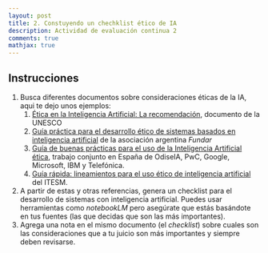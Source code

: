 ```yaml
---
layout: post
title: 2. Constuyendo un chechklist ético de IA
description: Actividad de evaluación continua 2
comments: true
mathjax: true
---
```


## Instrucciones

1. Busca diferentes documentos sobre consideraciones éticas de la IA, aqui te dejo unos ejemplos:
   1. [Ética en la Inteligencia Artificial: La recomendación](https://www.unesco.org/es/artificial-intelligence/recommendation-ethics), documento de la UNESCO
   2. [Guía práctica para el desarrollo ético de sistemas basados en inteligencia artificial](https://fund.ar/publicacion/guia-practica-para-el-desarrollo-etico/) de la asociación argentina *Fundar*
   3. [Guía de buenas prácticas para el uso de la Inteligencia Artificial ética](https://www.pwc.es/es/publicaciones/tecnologia/odiseia-pwc-guia-responsable-ia.html), trabajo conjunto en España de OdiseIA, PwC, Google, Microsoft, IBM y Telefónica.
   4. [Guía rápida: lineamientos para el uso ético de inteligencia artificial](https://tec.mx/sites/default/files/repositorio/integridad-academica/guia-rapida-alumnos-inteligencia-artificial.pdf?srsltid=AfmBOopmclO1FZ6VGwJQBhWA6DISGL1SVnrkBMP2HKdrTCpSmhr4Wsyy) del ITESM.
2. A partir de estas y otras referencias, genera un checklist para el desarrollo de sistemas con inteligencia artificial. Puedes usar herramientas como *notebookLM* pero asegúrate que estás basándote en tus fuentes (las que decidas que son las más importantes).
3. Agrega una nota en el mismo documento (el *checklist*) sobre cuales son las consideraciones que a tu juicio son más importantes y siempre deben revisarse.

